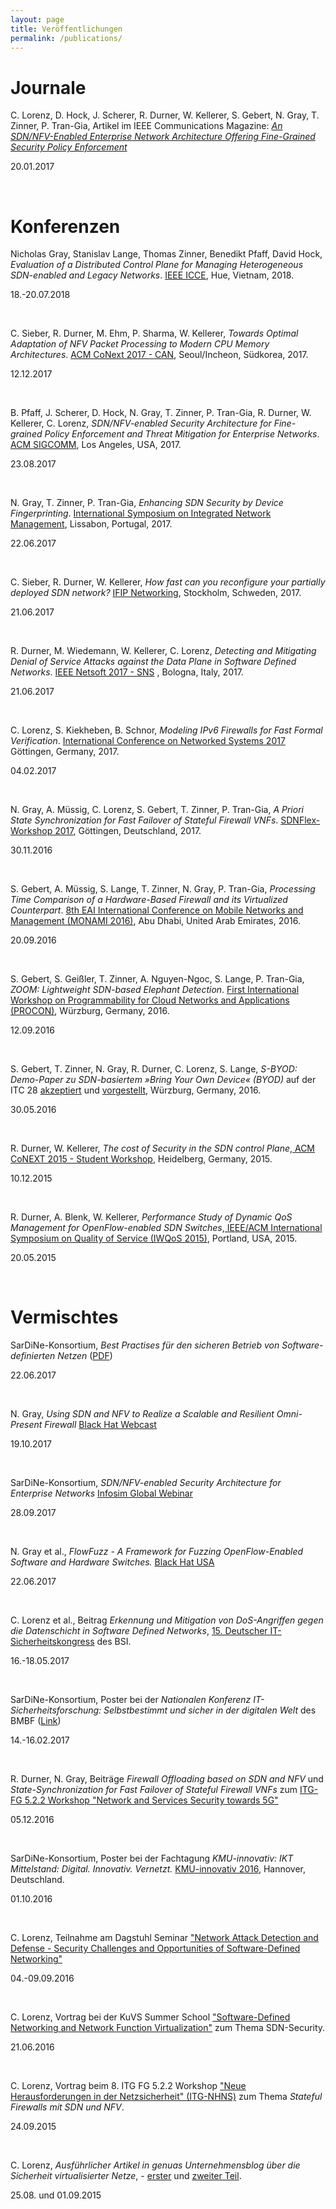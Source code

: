 ```yaml
---
layout: page
title: Veröffentlichungen
permalink: /publications/
---
```



<h1>Journale</h1>

C. Lorenz, D. Hock, J. Scherer, R. Durner, W. Kellerer, S. Gebert, N. Gray, T. Zinner, P. Tran-Gia, Artikel im  IEEE Communications Magazine:  <a href="http://ieeexplore.ieee.org/document/7828267/"><em>An SDN/NFV-Enabled Enterprise Network Architecture Offering Fine-Grained Security Policy Enforcement</em></a>
<p class="post-meta">20.01.2017</p><br>


<h1>Konferenzen</h1>

Nicholas Gray, Stanislav Lange, Thomas Zinner, Benedikt Pfaff, David Hock, <em>Evaluation of a Distributed Control Plane for Managing Heterogeneous SDN-enabled and Legacy Networks</em>. <a href="http://www.icce-2018.org/">IEEE ICCE</a>, Hue, Vietnam, 2018.
<p class="post-meta">18.-20.07.2018</p><br>

C. Sieber, R. Durner, M. Ehm, P. Sharma, W. Kellerer, <em>Towards Optimal Adaptation of NFV Packet Processing to Modern CPU Memory Architectures</em>. <a href="https://conferences2.sigcomm.org/co-next/2017/#!/canworkshop">ACM CoNext 2017 - CAN</a>, Seoul/Incheon, Südkorea, 2017.
<p class="post-meta">12.12.2017</p><br>


B. Pfaff, J. Scherer, D. Hock, N. Gray, T. Zinner, P. Tran-Gia, R. Durner, W. Kellerer, C. Lorenz, <em>SDN/NFV-enabled Security Architecture for Fine-grained Policy Enforcement and Threat Mitigation for Enterprise Networks</em>. <a href="https://conferences.sigcomm.org/sigcomm/2017/">ACM SIGCOMM</a>, Los Angeles, USA, 2017.
<p class="post-meta">23.08.2017</p><br>


N. Gray, T. Zinner, P. Tran-Gia, <em>Enhancing SDN Security by Device Fingerprinting</em>. <a href="http://im2017.ieee-im.org/"> International Symposium on Integrated Network Management</a>, Lissabon, Portugal, 2017.
<p class="post-meta">22.06.2017</p><br>

C. Sieber, R. Durner, W. Kellerer, <em>How fast can you reconfigure your partially deployed SDN network?</em> <a href="http://networking.ifip.org/2017/">IFIP Networking</a>, Stockholm, Schweden, 2017.
<p class="post-meta">21.06.2017</p><br>

R. Durner, M. Wiedemann, W. Kellerer, C. Lorenz, <em>Detecting and Mitigating Denial of Service Attacks against the Data Plane in Software Defined Networks</em>. <a href="http://http://sns2017.eu/">IEEE Netsoft 2017 - SNS</a> , Bologna, Italy, 2017.
<p class="post-meta">21.06.2017</p><br>

C. Lorenz, S. Kiekheben, B. Schnor, <em>Modeling IPv6 Firewalls for Fast Formal Verification</em>. <a href="http://netsys17.uni-goettingen.de/">International Conference on Networked Systems 2017</a> Göttingen, Germany, 2017.
<p class="post-meta">04.02.2017</p><br>

N. Gray, A. Müssig, C. Lorenz, S. Gebert, T. Zinner, P. Tran-Gia, <em>A Priori State Synchronization for Fast Failover of Stateful Firewall VNFs</em>. <a href="http://sdnflex.org/">SDNFlex-Workshop 2017</a>, Göttingen, Deutschland, 2017.
<p class="post-meta">30.11.2016</p><br>

S. Gebert, A. Müssig, S. Lange, T. Zinner, N. Gray, P. Tran-Gia, <em>Processing Time Comparison of a Hardware-Based Firewall and its Virtualized Counterpart</em>. <a href="http://mon-ami.org/2016/show/accepted-papers">8th EAI International Conference on Mobile Networks and Management (MONAMI 2016)</a>, Abu Dhabi, United Arab Emirates, 2016.
<p class="post-meta">20.09.2016</p><br>

S. Gebert, S. Geißler, T. Zinner, A. Nguyen-Ngoc, S. Lange, P. Tran-Gia, <em>ZOOM: Lightweight SDN-based Elephant Detection</em>. <a href="http://procon-workshop.com/">First International Workshop on Programmability for Cloud Networks and Applications (PROCON)</a>, Würzburg, Germany, 2016.
<p class="post-meta">12.09.2016</p><br>

S. Gebert, T. Zinner, N. Gray, R. Durner, C. Lorenz, S. Lange, <em>S-BYOD: Demo-Paper zu SDN-basiertem »Bring Your Own Device« (BYOD)</em> auf der ITC 28 <a href="/project/2016/05/30/sbyod-demo-itc.html">akzeptiert</a> und <a href="https://itc28.org/en/schedule/conference-program.html">vorgestellt</a>, Würzburg, Germany, 2016.
<p class="post-meta">30.05.2016</p><br>

R. Durner, W. Kellerer, <em>The cost of Security in the SDN control Plane</em>,<a href="http://conferences2.sigcomm.org/co-next/2015/#!/home"> ACM CoNEXT 2015 - Student Workshop</a>, Heidelberg, Germany, 2015.
<p class="post-meta">10.12.2015</p><br>

R. Durner, A. Blenk, W. Kellerer, <em>Performance Study of Dynamic QoS Management for OpenFlow-enabled SDN Switches</em>,<a href="http://iwqos2015.ieee-iwqos.org/"> IEEE/ACM International Symposium on Quality of Service (IWQoS 2015)</a>, Portland, USA, 2015.
<p class="post-meta">20.05.2015</p><br>


<h1>Vermischtes</h1>

SarDiNe-Konsortium, <em>Best Practises für den sicheren Betrieb von Software-definierten Netzen</em> (<a href="/assets/docs/bp-sdnsec.pdf">PDF</a>)
<p class="post-meta">22.06.2017</p><br>

N. Gray, <em>Using SDN and NFV to Realize a Scalable and Resilient Omni-Present Firewall</em> <a href="https://www.blackhat.com/html/webcast/10192017-using-sdn-and-nfv.html">Black Hat Webcast</a>
<p class="post-meta">19.10.2017</p><br>

SarDiNe-Konsortium, <em>SDN/NFV-enabled Security Architecture for Enterprise Networks</em> <a href="https://www.infosim.net/resources/webinars/sdn-nfv-enabled-security-architecture-for-enterprise-networks-global-webinar-day-september-28th-2017/">Infosim Global Webinar</a>
<p class="post-meta">28.09.2017</p><br>

N. Gray et al., <em>FlowFuzz - A Framework for Fuzzing OpenFlow-Enabled Software and Hardware Switches.</em> <a href="https://www.blackhat.com/us-17/"> Black Hat USA</a>
<p class="post-meta">22.06.2017</p><br>

C. Lorenz et al., Beitrag <em> Erkennung und Mitigation von DoS-Angriffen gegen die Datenschicht in Software Defined Networks</em>, <a href="https://www.bsi.bund.de/DE/Service/Aktuell/Veranstaltungen/IT-Sicherheitskongress/IT-Sicherheitskongress_node.html">15. Deutscher IT-Sicherheitskongress</a> des BSI.
<p class="post-meta">16.-18.05.2017</p><br>

SarDiNe-Konsortium, Poster bei der <em>Nationalen Konferenz IT-Sicherheitsforschung: Selbstbestimmt und sicher in der digitalen Welt</em> des BMBF (<a href="https://www.forschung-it-sicherheit-kommunikationssysteme.de/it-sicherheitskonferenz">Link</a>)
<p class="post-meta">14.-16.02.2017</p><br>

R. Durner, N. Gray, Beiträge <em>Firewall Offloading based on SDN and NFV</em> und <em>State-Synchronization for Fast Failover of Stateful Firewall VNFs</em> zum <a href="https://itg.lkn.ei.tum.de/doku.php?id=termine:2016-12-05-munich:start">ITG-FG 5.2.2 Workshop "Network and Services Security towards 5G"</a>
<p class="post-meta">05.12.2016</p><br>

SarDiNe-Konsortium, Poster bei der Fachtagung <em>KMU-innovativ: IKT Mittelstand: Digital. Innovativ. Vernetzt.</em> <a href="http://www.softwaresysteme.pt-dlr.de/de/fachtagung-2016.php">KMU-innovativ 2016</a>, Hannover, Deutschland.
<p class="post-meta">01.10.2016</p><br>

C. Lorenz, Teilnahme am Dagstuhl Seminar <a href="http://www.dagstuhl.de/de/programm/kalender/semhp/?semnr=16361">"Network Attack Detection and Defense - Security Challenges and Opportunities of Software-Defined Networking"</a>
<p class="post-meta">04.-09.09.2016</p><br>

C. Lorenz, Vortrag bei der KuVS Summer School <a href="https://cs.uni-paderborn.de/cn/events/kuvs2016/">"Software-Defined Networking and Network Function Virtualization"</a> zum Thema SDN-Security.
<p class="post-meta">21.06.2016</p><br>

C. Lorenz, Vortrag beim 8. ITG FG 5.2.2 Workshop <a href="http://kn.inf.uni-tuebingen.de/ITG-NHNS-2015">"Neue Herausforderungen in der Netzsicherheit" (ITG-NHNS)</a> zum Thema <em>Stateful Firewalls mit SDN und NFV</em>.
<p class="post-meta">24.09.2015</p><br>

C. Lorenz, <em>Ausführlicher Artikel in genuas Unternehmensblog über die Sicherheit virtualisierter Netze</em>, - <a href="https://blog.genua.de/blog/post/sardine-forschung-fuer-die-sicherheit-virtualisierter-netze-teil-1.html">erster</a> und <a href="https://blog.genua.de/blog/post/sardine-forschung-fuer-die-sicherheit-virtualisierter-netze-teil-2.html">zweiter Teil</a>.
<p class="post-meta">25.08. und 01.09.2015</p>
